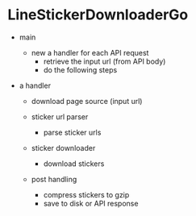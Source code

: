 # LineStickerDownloaderGo

- main
    - new a handler for each API request
        - retrieve the input url (from API body)
        - do the following steps


- a handler
    - download page source (input url)

    - sticker url parser
        - parse sticker urls

    - sticker downloader
        - download stickers

    - post handling
        - compress stickers to gzip
        - save to disk or API response

